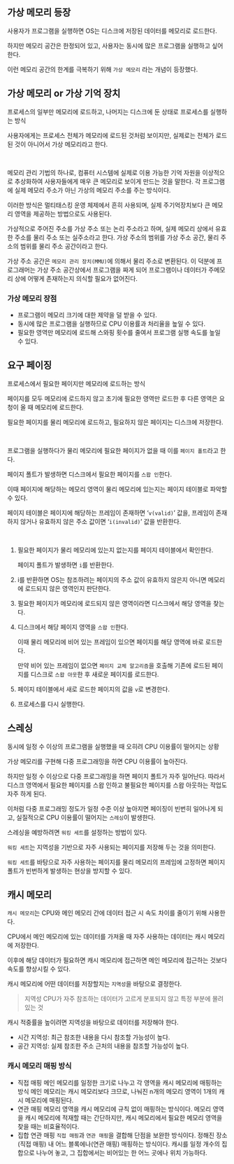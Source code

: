 ## 가상 메모리 등장

사용자가 프로그램을 실행하면 OS는 디스크에 저장된 데이터를 메모리로 로드한다.

하지만 메모리 공간은 한정되어 있고, 사용자는 동시에 많은 프로그램을 실행하고 싶어한다.

이런 메모리 공간의 한계를 극복하기 위해 `가상 메모리` 라는 개념이 등장했다.

## 가상 메모리 or 가상 기억 장치

프로세스의 일부만 메모리에 로드하고, 나머지는 디스크에 둔 상태로 프로세스를 실행하는 방식

사용자에게는 프로세스 전체가 메모리에 로드된 것처럼 보이지만, 실제로는 전체가 로드된 것이 아니어서 가상 메모리라고 한다.

<br/>

메모리 관리 기법의 하나로, 컴퓨터 시스템에 실제로 이용 가능한 기억 자원을 이상적으로 추상화하여 사용자들에게 매우 큰 메모리로 보이게 만드는 것을 말한다.
각 프로그램에 실제 메모리 주소가 아닌 가상의 메모리 주소를 주는 방식이다.

이러한 방식은 멀티태스킹 운영 체제에서 흔히 사용되며, 실제 주기억장치보다 큰 메모리 영역을 제공하는 방법으로도 사용된다.

가상적으로 주어진 주소를 가상 주소 또는 논리 주소라고 하며, 실제 메모리 상에서 유효한 주소를 물리 주소 또는 실주소라고 한다.
가상 주소의 범위를 가상 주소 공간, 물리 주소의 범위를 물리 주소 공간이라고 한다.

가상 주소 공간은 `메모리 관리 장치(MMU)`에 의해서 물리 주소로 변환된다.
이 덕분에 프로그래머는 가상 주소 공간상에서 프로그램을 짜게 되어 프로그램이나 데이터가 주메모리 상에 어떻게 존재하는지 의식할 필요가 없어진다.

### 가상 메모리 장점

- 프로그램이 메모리 크기에 대한 제약을 덜 받을 수 있다.
- 동시에 많은 프로그램을 실행하므로 CPU 이용률과 처리율을 높일 수 있다.
- 필요한 영역만 메모리에 로드해 스와핑 횟수를 줄여서 프로그램 실행 속도를 높일 수 있다.

## 요구 페이징

프로세스에서 필요한 페이지만 메모리에 로드하는 방식

페이지를 모두 메모리에 로드하지 않고 초기에 필요한 영역만 로드한 후 다른 영역은 요청이 올 때 메모리에 로드한다.

필요한 페이지를 물리 메모리에 로드하고, 필요하지 않은 페이지는 디스크에 저장한다.

<br/>

프로그램을 실행하다가 물리 메모리에 필요한 페이지가 없을 때 이를 `페이지 폴트`라고 한다.

페이지 폴트가 발생하면 디스크에서 필요한 페이지를 `스왑 인`한다.

이때 페이지에 해당하는 메모리 영역이 물리 메모리에 있는지는 페이지 테이블로 파악할 수 있다.

페이지 테이블은 페이지에 해당하는 프레임이 존재하면 ‘`v(valid)`’ 값을, 프레임이 존재하지 않거나 유효하지 않은 주소 값이면 ‘`i(invalid)`’ 값을 반환한다.

<br/>

1. 필요한 페이지가 물리 메모리에 있는지 없는지를 페이지 테이블에서 확인한다.

   페이지 폴트가 발생하면 `i`를 반환한다.

2. i를 반환하면 OS는 참조하려는 페이지의 주소 값이 유효하지 않은지 아니면 메모리에 로드되지 않은 영역인지 판단한다.
3. 필요한 페이지가 메모리에 로드되지 않은 영역이라면 디스크에서 해당 영역을 찾는다.
4. 디스크에서 해당 페이지 영역을 `스왑 인`한다.

   이때 물리 메모리에 비어 있는 프레임이 있으면 페이지를 해당 영역에 바로 로드한다.

   만약 비어 있는 프레임이 없으면 `페이지 교체 알고리즘`을 호출해 기존에 로드된 페이지를 디스크로 `스왑 아웃`한 후 새로운 페이지를 로드한다.

5. 페이지 테이블에서 새로 로드한 페이지의 값을 `v`로 변경한다.
6. 프로세스를 다시 실행한다.

## 스레싱

동시에 일정 수 이상의 프로그램을 실행했을 때 오히려 CPU 이용률이 떨어지는 상황

가상 메모리를 구현해 다중 프로그래밍을 하면 CPU 이용률이 높아진다.

하지만 일정 수 이상으로 다중 프로그래밍을 하면 페이지 폴트가 자주 일어난다. 따라서 디스크 영역에서 필요한 페이지를 스왑 인하고 불필요한 페이지를 스왑 아웃하는 작업도 자주 하게 된다.

이처럼 다중 프로그래밍 정도가 일정 수준 이상 높아지면 페이징이 빈번히 일어나게 되고, 실질적으로 CPU 이용률이 떨어지는 `스레싱`이 발생한다.

스레싱을 예방하려면 `워킹 세트`를 설정하는 방법이 있다.

`워킹 세트`는 지역성을 기반으로 자주 사용되는 페이지를 저장해 두는 것을 의미한다.

`워킹 세트`를 바탕으로 자주 사용하는 페이지를 물리 메모리의 프레임에 고정하면 페이지 폴트가 빈번하게 발생하는 현상을 방지할 수 있다.

## 캐시 메모리

`캐시 메모리`는 CPU와 메인 메모리 간에 데이터 접근 시 속도 차이를 줄이기 위해 사용한다.

CPU에서 메인 메모리에 있는 데이터를 가져올 때 자주 사용하는 데이터는 캐시 메모리에 저장한다.

이후에 해당 데이터가 필요하면 캐시 메모리에 접근하면 메인 메모리에 접근하는 것보다 속도를 향상시킬 수 있다.

캐시 메모리에 어떤 데이터를 저장할지는 `지역성`을 바탕으로 결정한다.

> 지역성
> CPU가 자주 참조하는 데이터가 고르게 분포되지 않고 특정 부분에 몰려 있는 것

캐시 적중률을 높이려면 지역성을 바탕으로 데이터를 저장해야 한다.

- 시간 지역성: 최근 참조한 내용을 다시 참조할 가능성이 높다.
- 공간 지역성: 실제 참조한 주소 근처의 내용을 참조할 가능성이 높다.

### 캐시 메모리 매핑 방식

- 직접 매핑
  메인 메모리를 일정한 크기로 나누고 각 영역을 캐시 메모리에 매핑하는 방식
  메인 메모리는 캐시 메모리보다 크므로, 나눠진 n개의 메모리 영역이 1개의 캐시 메모리에 매핑된다.
- 연관 매핑
  메모리 영역을 캐시 메모리에 규칙 없이 매핑하는 방식이다.
  메모리 영역을 캐시 메모리에 적재할 때는 간단하지만, 캐시 메모리에서 필요한 메모리 영역을 찾을 때는 비효율적이다.
- 집합 연관 매핑
  `직접 매핑`과 `연관 매핑`을 결합해 단점을 보완한 방식이다.
  정해진 장소(직접 매핑) 내 어느 블록에나(연관 매핑) 매핑하는 방식이다.
  캐시를 일정 개수의 집합으로 나누어 놓고, 그 집합에서는 비어있는 한 어느 곳에나 위치 가능하다.
